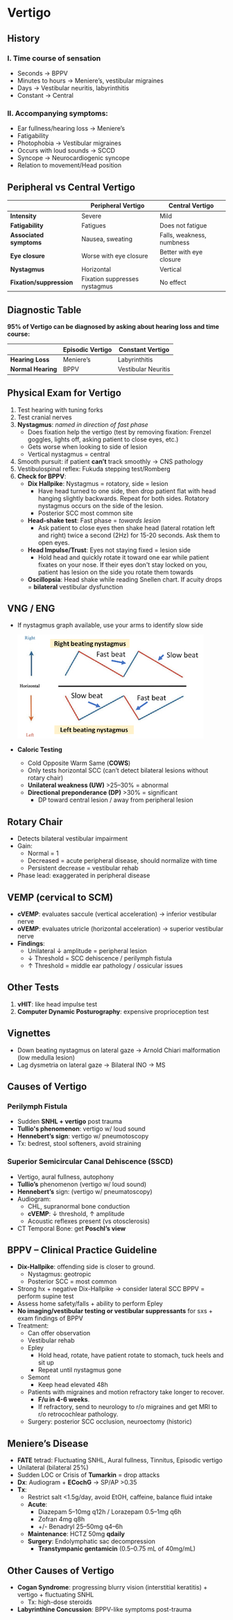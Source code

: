 # Vertigo

## History

### I. Time course of sensation

* Seconds → BPPV
* Minutes to hours → Meniere’s, vestibular migraines
* Days → Vestibular neuritis, labyrinthitis
* Constant → Central

### II. Accompanying symptoms:

* Ear fullness/hearing loss → Meniere’s
* Fatigability
* Photophobia → Vestibular migraines
* Occurs with loud sounds → SCCD
* Syncope → Neurocardiogenic syncope
* Relation to movement/Head position


## Peripheral vs Central Vertigo

|    | **Peripheral Vertigo** | **Central Vertigo** |
|----|----|----|
| **Intensity** | Severe | Mild |
| **Fatigability** | Fatigues | Does not fatigue |
| **Associated symptoms** | Nausea, sweating | Falls, weakness, numbness |
| **Eye closure** | Worse with eye closure | Better with eye closure |
| **Nystagmus** | Horizontal | Vertical |
| **Fixation/suppression** | Fixation suppresses nystagmus | No effect |


## Diagnostic Table

**95% of Vertigo can be diagnosed by asking about hearing loss and time course:**

|    | **Episodic Vertigo** | **Constant Vertigo** |
|----|----|----|
| **Hearing Loss** | Meniere’s | Labyrinthitis |
| **Normal Hearing** | BPPV | Vestibular Neuritis |


## Physical Exam for Vertigo


1. Test hearing with tuning forks
2. Test cranial nerves
3. **Nystagmus**: *named in direction of fast phase*
   * Does fixation help the vertigo (test by removing fixation: Frenzel goggles, lights off, asking patient to close eyes, etc.)
   * Gets worse when looking to side of lesion
   * Vertical nystagmus = central
4. Smooth pursuit: if patient **can’t** track smoothly → CNS pathology
5. Vestibulospinal reflex: Fukuda stepping test/Romberg
6. **Check for BPPV**:
   * **Dix Hallpike**: Nystagmus = rotatory, side = lesion
     * Have head turned to one side, then drop patient flat with head hanging slightly backwards. Repeat for both sides. Rotatory nystagmus occurs on the side of the lesion.
     * Posterior SCC most common site
   * **Head-shake test**: Fast phase = *towards lesion*
     * Ask patient to close eyes then shake head (lateral rotation left and right) twice a second (2Hz) for 15-20 seconds. Ask them to open eyes.
   * **Head Impulse/Trust**: Eyes not staying fixed = lesion side
     * Hold head and quickly rotate it toward one ear while patient fixates on your nose. If their eyes don't stay locked on you, patient has lesion on the side you rotate them towards
   * **Oscillopsia**: Head shake while reading Snellen chart. If acuity drops = **bilateral** vestibular dysfunction


## VNG / ENG

* If nystagmus graph available, use your arms to identify slow side

   ![Nystagmus Identification](../../media/image6.png "right-50")
* **Caloric Testing**
  * Cold Opposite Warm Same (**COWS**)
  * Only tests horizontal SCC (can’t detect bilateral lesions without rotary chair)
  * **Unilateral weakness (UW)** >25–30% = abnormal
  * **Directional preponderance (DP)** >30% = significant
    * DP toward central lesion / away from peripheral lesion


## Rotary Chair

* Detects bilateral vestibular impairment
* Gain:
  * Normal = 1
  * Decreased = acute peripheral disease, should normalize with time
  * Persistent decrease = vestibular rehab
* Phase lead: exaggerated in peripheral disease


## VEMP (cervical to SCM)

* **cVEMP**: evaluates saccule (vertical acceleration) → inferior vestibular nerve
* **oVEMP**: evaluates utricle (horizontal acceleration) → superior vestibular nerve
* **Findings**:
  * Unilateral ↓ amplitude = peripheral lesion
  * ↓ Threshold = SCC dehiscence / perilymph fistula
  * ↑ Threshold = middle ear pathology / ossicular issues


## Other Tests


1. **vHIT**: like head impulse test
2. **Computer Dynamic Posturography**: expensive proprioception test


## Vignettes

* Down beating nystagmus on lateral gaze → Arnold Chiari malformation (low medulla lesion)
* Lag dysmetria on lateral gaze → Bilateral INO → MS


## Causes of Vertigo

### Perilymph Fistula

* Sudden **SNHL + vertigo** post trauma
* **Tullio's phenomenon**: vertigo w/ loud sound
* **Hennebert’s sign**: vertigo w/ pneumotoscopy
* Tx: bedrest, stool softeners, avoid straining


### Superior Semicircular Canal Dehiscence (SSCD)

* Vertigo, aural fullness, autophony
* **Tullio’s** phenomenon (vertigo w/ loud sound)
* **Hennebert’s** sign: (vertigo w/ pneumatoscopy)
* Audiogram:
  * CHL, supranormal bone conduction
  * **cVEMP**: ↓ threshold, ↑ amplitude
  * Acoustic reflexes present (vs otosclerosis)
* CT Temporal Bone: get **Poschl’s view**


## BPPV – Clinical Practice Guideline

* **Dix-Hallpike**: offending side is closer to ground.
  * Nystagmus: geotropic
  * Posterior SCC = most common
* Strong hx + negative Dix-Hallpike → consider lateral SCC BPPV = perform supine test
* Assess home safety/falls + ability to perform Epley
* **No imaging/vestibular testing or vestibular suppressants** for sxs + exam findings of BPPV
* Treatment:
  * Can offer observation
  * Vestibular rehab
  * Epley
    * Hold head, rotate, have patient rotate to stomach, tuck heels and sit up
    * Repeat until nystagmus gone
  * Semont
    * Keep head elevated 48h
  * Patients with migraines and motion refractory take longer to recover.
    * __F/u in 4-6 weeks__.
    * If refractory, send to neurology to r/o migraines and get MRI to r/o retrocochlear pathology.
  * Surgery: posterior SCC occlusion, neuroectomy (historic)


## Meniere’s Disease

* **FATE** tetrad: Fluctuating SNHL, Aural fullness, Tinnitus, Episodic vertigo
* Unilateral (bilateral 25%)
* Sudden LOC or Crisis of **Tumarkin** = drop attacks
* **Dx**: Audiogram + **ECochG** → SP/AP >0.35
* **Tx**:
  * Restrict salt <1.5g/day, avoid EtOH, caffeine, balance fluid intake
  * **Acute**:
    * Diazepam 5–10mg q12h / Lorazepam 0.5–1mg q6h
    * Zofran 4mg q8h
    * +/- Benadryl 25–50mg q4–6h
  * **Maintenance**: HCTZ 50mg **qdaily**
  * **Surgery**: Endolymphatic sac decompression
    * **Transtympanic gentamicin** (0.5–0.75 mL of 40mg/mL)


## Other Causes of Vertigo

* **Cogan Syndrome**: progressing blurry vision (interstitial keratitis) + vertigo + fluctuating SNHL
  * Tx: high-dose steroids
* **Labyrinthine Concussion**: BPPV-like symptoms post-trauma


